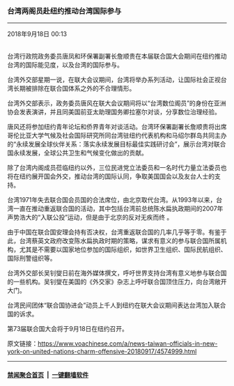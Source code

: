 ### 台湾两阁员赴纽约推动台湾国际参与
------------------------

<div class="published">
 <span class="date" title="中国时间">
  <time datetime="2018-09-18T00:13:53+08:00">
   2018年9月18日 00:13
  </time>
 </span>
</div>
<br/>
<div class="wsw">
 <p>
  台湾行政院政务委员唐凤和环保署副署长詹顺贵在本届联合国大会期间在纽约推动台湾的国际能见度，以及台湾的国际参与。
 </p>
 <p>
  台湾外交部星期一说，在联大会议期间，台湾将举办系列活动，让国际社会正视台湾长期被排除在联合国体系之外的不合理情形。
 </p>
 <p>
  台湾外交部表示，政务委员唐风在联大会议期间将以“台湾数位阁员”的身份在亚洲协会发表演讲，并且同美国前亚太助理国务卿拉塞尔对谈，分享数位治理经验。
 </p>
 <p>
  唐风还将参加纽约青年论坛和侨界青年对谈活动。台湾环保署副署长詹顺贵将出席哥伦比亚大学气候及社会国际研究所同台湾驻纽约代表机构和马绍尔群岛共同主办的“永续发展全球伙伴关系：落实永续发展目标最佳实践研讨会”，展示台湾对联合国永续发展，全球公共卫生和气候变化做出的贡献。
 </p>
 <p>
  除了台湾内阁成员莅临纽约以外，三位民进党立法委员和一名时代力量立法委员也将在纽约展开国会外交，推动台湾的国际认同，争取美国国会以及友台人士的支持。
 </p>
 <p>
  台湾1971年失去联合国会员国的合法席位，由北京取代台湾。从1993年以来，台湾一直在推动重返联合国的活动，其中包括台湾前总统陈水扁执政期间的2007年声势浩大的“入联公投”运动，但是由于北京的反对无疾而终 。
 </p>
 <p>
  由于中国在联合国安理会持有否决权，台湾重返联合国的几率几乎等于零。有鉴于此，台湾蔡英文政府改变陈水扁执政时期的策略，谋求有意义的参与联合国所属机构，尤其是不需要以国家地位参加的国际组织，如世界卫生组织、国际民航组织、国际刑警组织等。
 </p>
 <p>
  台湾外交部长吴钊燮日前在海外媒体撰文，呼吁世界支持台湾有意义地参与联合国的一些机构。吴钊燮在美国的《外交家》杂志上呼吁联合国顶住压力，向台湾敞开大门。
 </p>
 <p>
  台湾民间团体“联合国协进会”动员上千人到纽约在联大会议期间表达台湾加入联合国的诉求。
 </p>
 <p>
  第73届联合国大会将于9月18日在纽约召开。
 </p>
</div>

原文链接：https://www.voachinese.com/a/news-taiwan-officials-in-new-york-on-united-nations-charm-offensive-20180917/4574999.html


------------------------
#### [禁闻聚合首页](https://github.com/gfw-breaker/banned-news/blob/master/README.md) &nbsp;|&nbsp;  [一键翻墙软件](https://github.com/gfw-breaker/nogfw/blob/master/README.md)